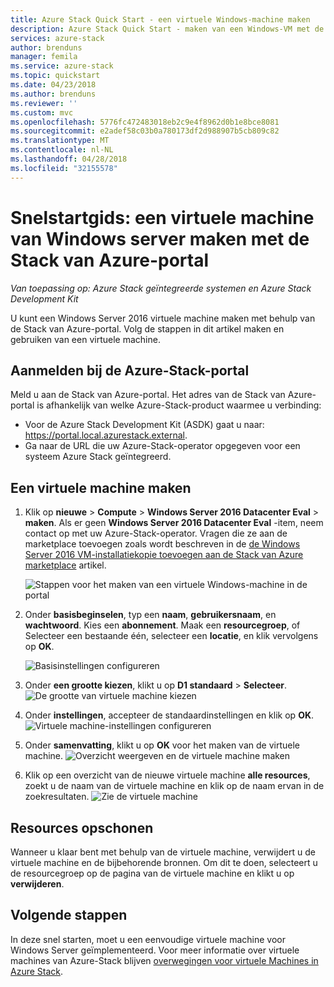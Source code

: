 ```yaml
---
title: Azure Stack Quick Start - een virtuele Windows-machine maken
description: Azure Stack Quick Start - maken van een Windows-VM met de portal
services: azure-stack
author: brenduns
manager: femila
ms.service: azure-stack
ms.topic: quickstart
ms.date: 04/23/2018
ms.author: brenduns
ms.reviewer: ''
ms.custom: mvc
ms.openlocfilehash: 5776fc472483018eb2c9e4f8962d0b1e8bce8081
ms.sourcegitcommit: e2adef58c03b0a780173df2d988907b5cb809c82
ms.translationtype: MT
ms.contentlocale: nl-NL
ms.lasthandoff: 04/28/2018
ms.locfileid: "32155578"
---
```

# <a name="quickstart-create-a-windows-server-virtual-machine-with-the-azure-stack-portal"></a>Snelstartgids: een virtuele machine van Windows server maken met de Stack van Azure-portal

*Van toepassing op: Azure Stack geïntegreerde systemen en Azure Stack Development Kit*

U kunt een Windows Server 2016 virtuele machine maken met behulp van de Stack van Azure-portal. Volg de stappen in dit artikel maken en gebruiken van een virtuele machine.

## <a name="sign-in-to-the-azure-stack-portal"></a>Aanmelden bij de Azure-Stack-portal

Meld u aan de Stack van Azure-portal. Het adres van de Stack van Azure-portal is afhankelijk van welke Azure-Stack-product waarmee u verbinding:

* Voor de Azure Stack Development Kit (ASDK) gaat u naar: https://portal.local.azurestack.external.
* Ga naar de URL die uw Azure-Stack-operator opgegeven voor een systeem Azure Stack geïntegreerd.

## <a name="create-a-virtual-machine"></a>Een virtuele machine maken

1. Klik op **nieuwe** > **Compute** > **Windows Server 2016 Datacenter Eval** > **maken**. Als er geen **Windows Server 2016 Datacenter Eval** -item, neem contact op met uw Azure-Stack-operator. Vragen die ze aan de marketplace toevoegen zoals wordt beschreven in de [de Windows Server 2016 VM-installatiekopie toevoegen aan de Stack van Azure marketplace](../azure-stack-add-default-image.md) artikel.

    ![Stappen voor het maken van een virtuele Windows-machine in de portal](media/azure-stack-quick-windows-portal/image01.png)
2. Onder **basisbeginselen**, typ een **naam**, **gebruikersnaam**, en **wachtwoord**. Kies een **abonnement**. Maak een **resourcegroep**, of Selecteer een bestaande één, selecteer een **locatie**, en klik vervolgens op **OK**.

    ![Basisinstellingen configureren](media/azure-stack-quick-windows-portal/image02.png)
3. Onder **een grootte kiezen**, klikt u op **D1 standaard** > **Selecteer**.
    ![De grootte van virtuele machine kiezen](media/azure-stack-quick-windows-portal/image03.png)
4. Onder **instellingen**, accepteer de standaardinstellingen en klik op **OK**.
    ![Virtuele machine-instellingen configureren](media/azure-stack-quick-windows-portal/image04.png)
5. Onder **samenvatting**, klikt u op **OK** voor het maken van de virtuele machine.
    ![Overzicht weergeven en de virtuele machine maken](media/azure-stack-quick-windows-portal/image05.png)
6. Klik op een overzicht van de nieuwe virtuele machine **alle resources**, zoekt u de naam van de virtuele machine en klik op de naam ervan in de zoekresultaten.
    ![Zie de virtuele machine](media/azure-stack-quick-windows-portal/image06.png)

## <a name="clean-up-resources"></a>Resources opschonen

Wanneer u klaar bent met behulp van de virtuele machine, verwijdert u de virtuele machine en de bijbehorende bronnen. Om dit te doen, selecteert u de resourcegroep op de pagina van de virtuele machine en klikt u op **verwijderen**.

## <a name="next-steps"></a>Volgende stappen

In deze snel starten, moet u een eenvoudige virtuele machine voor Windows Server geïmplementeerd. Voor meer informatie over virtuele machines van Azure-Stack blijven [overwegingen voor virtuele Machines in Azure Stack](azure-stack-vm-considerations.md).
